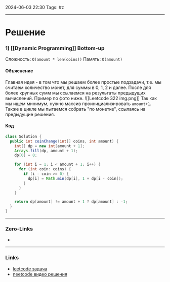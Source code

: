 2024-06-03 22:30
Tags: #z

___
# Решение
### 1) [[Dynamic Programming]] Bottom-up
Сложность: `O(amount * len(coins))`
Память: `O(amount)`
#### Объяснение
Главная идея - в том что мы решаем более простые подзадачи, т.е. мы считаем количество монет, для суммы в 0, 1, 2 и далее. После для более крупных сумм мы ссылаемся на результаты предыдущих вычислений.
Пример по фото ниже.
![[Leetcode 322 img.png]]
Так как мы ищем минимум, нужно массив проинициализировать `amount+1`. Также в цикле мы пытаемся собрать "по монетке", ссылаясь на предыдущие решения.
#### Код
```java
class Solution {
  public int coinChange(int[] coins, int amount) {
    int[] dp = new int[amount + 1];
    Arrays.fill(dp, amount + 1);
    dp[0] = 0;

    for (int i = 1; i < amount + 1; i++) {
      for (int coin: coins) {
        if (i - coin >= 0) {
          dp[i] = Math.min(dp[i], 1 + dp[i - coin]);
        }
      }
    }

    return dp[amount] != amount + 1 ? dp[amount] : -1;
  }
}
```
___
### Zero-Links
- 

___
### Links
- [leetcode задача](https://leetcode.com/problems/coin-change/)
- [neetcode видео решения](https://youtu.be/H9bfqozjoqs)